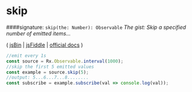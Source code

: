 # skip
####signature: `skip(the: Number): Observable`
*The gist: Skip a specified number of emitted items...*

( [jsBin](http://jsbin.com/hacepudabi/1/edit?js,console) | [jsFiddle](https://jsfiddle.net/qg6qfqLz/22/) | [official docs](http://reactivex.io/rxjs/class/es6/Observable.js~Observable.html#instance-method-skip) )

```js
//emit every 1s
const source = Rx.Observable.interval(1000);
//skip the first 5 emitted values
const example = source.skip(5);
//output: 5...6...7...8........
const subscribe = example.subscribe(val => console.log(val));
```